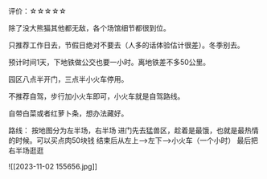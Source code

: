 
评价：☆☆☆☆☆

除了没大熊猫其他都无敌，各个场馆细节都很到位。

只推荐工作日去，节假日绝对不要去（人多的话体验估计很差）。冬季别去。

预计时间1天，下地铁做公交也要一小时。离地铁差不多50公里。

园区八点半开门，三点半小火车停用。

不推荐自驾，步行加小火车即可，小火车就是自驾路线。

自带白菜或者红萝卜条，想办法藏好。

路线：
按地图分为左半场，右半场
进门先去猛兽区，趁着是最饿，也就是最热情的时候。可以买点肉50块钱
结束后从左上——>左下——>小火车（一个小时）
最后把右半场逛逛


![[2023-11-02 155656.jpg]]
